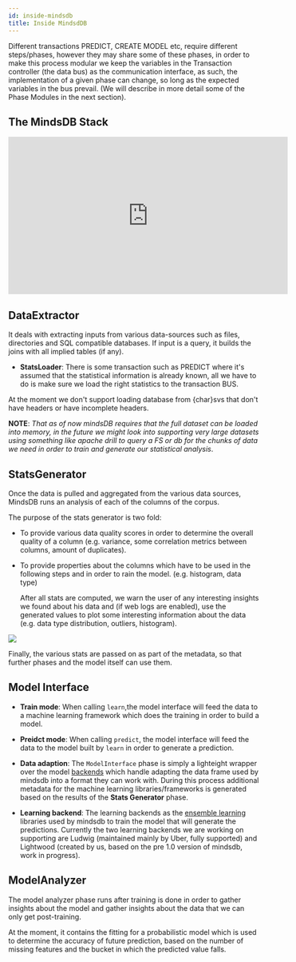 ```yaml
---
id: inside-mindsdb
title: Inside MindsdDB
---
```


Different transactions PREDICT, CREATE MODEL etc, require different steps/phases, however they may share some of these phases, in order to make this process modular we keep the variables in the Transaction controller (the data bus) as the communication interface, as such, the implementation of a given phase can change, so long as the expected variables in the bus prevail. (We will describe in more detail some of the Phase Modules in the next section).

## The MindsDB Stack

<iframe width="560" height="315" src="https://www.youtube.com/embed/_eKI3ixBSqs" frameborder="0" allow="accelerometer; autoplay; encrypted-media; gyroscope; picture-in-picture" allowfullscreen></iframe>

## DataExtractor

It deals with extracting inputs from various data-sources such as files, directories and SQL compatible databases. If input is a query, it builds the joins with all implied tables (if any).

* **StatsLoader**: There is some transaction such as PREDICT where it's assumed that the statistical information is already known, all we have to do is make sure we load the right statistics to the transaction BUS.

At the moment we don't support loading database from {char}svs that don't have headers or have incomplete headers.

**NOTE**: *That as of now mindsDB requires that the full dataset can be loaded into memory, in the future we might look into supporting very large datasets using something like apache drill to query a FS or db for the chunks of data we need in order to train and generate our statistical analysis*.


## StatsGenerator

Once the data is pulled and aggregated from the various data sources, MindsDB runs an analysis of each of the columns of the corpus.

The purpose of the stats generator is  two fold:

* To provide various data quality scores in order to determine the overall quality of a column (e.g. variance, some correlation metrics between columns, amount of duplicates).

* To provide properties about the columns which have to be used in the following steps and in order to rain the model. (e.g. histogram, data type)

	After all stats are computed, we warn the user of any interesting insights we found about his data and (if web logs are enabled), use the
generated values to plot some interesting information about the data (e.g. data type distribution, outliers, histogram).

![](https://docs.google.com/drawings/d/e/2PACX-1vTAJo6Zll3jRg-QpZTu2RkXOL0TQXl5dgBHOZqpD3jsW4frhlWxIqc0Mv1OnKbOXNc1cYMFYXMlJ96U/pub?w=502&h=252)

Finally, the various stats are passed on as part of the metadata, so that further phases and the model itself can use them.


## Model Interface

* **Train mode**: When calling `learn`,the model interface will feed the data to a machine learning framework which does the training in order to build a model.

* **Preidct mode**: When calling `predict`, the model interface will feed the data to the model built by `learn` in order to generate a prediction.

* **Data adaption**: The `ModelInterface` phase is simply a lighteight wrapper over the model [backends](https://github.com/mindsdb/mindsdb_native/tree/stable/mindsdb_native/libs/backends) which handle adapting the data frame used by mindsdb into a format they can work with. During this process additional metadata for the machine learning libraries/frameworks is generated based on the results of the **Stats Generator** phase.

* **Learning backend**: The learning backends as the [ensemble learning](https://en.wikipedia.org/wiki/Ensemble_learning) libraries used by mindsdb to train the model that will generate the predictions.
Currently the two learning backends we are working on supporting are Ludwig (maintained mainly by Uber, fully supported) and Lightwood (created by us, based on the pre 1.0 version of mindsdb, work in progress).

## ModelAnalyzer

The model analyzer phase runs after training is done in order to gather insights about the model and gather insights about the data
that we can only get post-training.

At the moment, it contains the fitting for a  probabilistic model which is used to determine the accuracy of future prediction, based on the number of missing features and the bucket in which the predicted value falls.
